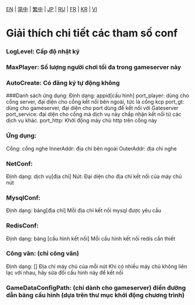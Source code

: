 [EN](./EN.md) | [简中](./zh-CN.md) | [繁中](./zh-TW.md) | [JP](./JP.md) | [RU](./RU.md) | [FR](./FR.md) | [KR](./KR.md) | [VI](./VI.md)

# Giải thích chi tiết các tham số conf

### LogLevel: Cấp độ nhật ký

### MaxPlayer: Số lượng người chơi tối đa trong gameserver này

### AutoCreate: Có đăng ký tự động không

###Danh sách ứng dụng:
 Định dạng: appid[cấu hình]
 port_player: dùng cho cổng server, đại diện cho cổng kết nối bên ngoài, tức là cổng kcp
 port_gt: dùng cho gameserver, đại diện cho port dùng để kết nối với Gateserver
 port_service: đại diện cho cổng mà dịch vụ này chấp nhận kết nối từ các dịch vụ khác.
 port_http: Khởi động máy chủ http trên cổng này

### Ứng dụng:
 Cổng: cổng nghe
 InnerAddr: địa chỉ bên ngoài
 OuterAddr: địa chỉ nghe

### NetConf:
 Định dạng: dịch vụ[địa chỉ]
 Nút: Đại diện cho địa chỉ kết nối của máy chủ nút

### MysqlConf:
 Định dạng: bảng[địa chỉ]
 Mỗi địa chỉ kết nối mysql được yêu cầu

### RedisConf:
 Định dạng: bảng [cấu hình kết nối]
 Mỗi cấu hình kết nối redis cần thiết

### Công văn: (chỉ công văn)
 Định dạng: [] Địa chỉ máy chủ của mỗi nút
 Khi có nhiều máy chủ không liên lạc với nhau, hãy sửa đổi cấu hình này để kết nối

### GameDataConfigPath: (chỉ dành cho gameserver) điền đường dẫn bảng cấu hình (dựa trên thư mục khởi động chương trình)